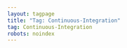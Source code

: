 ```yaml
---
layout: tagpage
title: "Tag: Continuous-Integration"
tag: Continuous-Integration
robots: noindex
---
```

